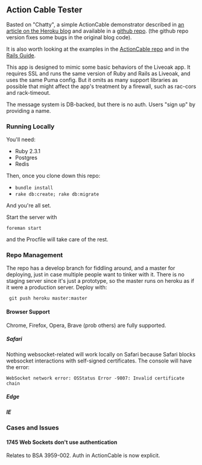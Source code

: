 ## Action Cable Tester

Basted on "Chatty", a simple ActionCable demonstrator described in
[an article on the Heroku blog](https://blog.heroku.com/archives/2016/5/9/real_time_rails_implementing_websockets_in_rails_5_with_action_cable)
and available in a [github repo](https://github.com/SophieDeBenedetto/rails-5-action-cable-meetup). (the github repo version fixes some bugs
in the original blog code).

It is also worth looking at the examples in the [ActionCable repo](https://github.com/rails/rails/blob/master/actioncable/README.md)
and in the [Rails Guide](http://edgeguides.rubyonrails.org/action_cable_overview.html). 

This app is designed to mimic some basic behaviors of the Liveoak app. It requires SSL and runs the same version
of Ruby and Rails as Liveoak, and uses the same Puma config. But it omits as many support libraries as possible
that might affect the app's treatment by a firewall, such as rac-cors and rack-timeout. 

The message system is DB-backed, but there is no auth. Users "sign up" by providing a name.



### Running Locally

You'll need:

* Ruby 2.3.1
* Postgres
* Redis

Then, once you clone down this repo:

* `bundle install`
* `rake db:create; rake db:migrate`

And you're all set.

Start the server with

    foreman start

and the Procfile will take care of the rest. 

### Repo Management

The repo has a develop branch for fiddling around, and a master for deploying, just in case multiple people want to tinker with it.
There is no staging server since it's just a prototype, so the master runs on heroku as if it were a production server. Deploy with:

     git push heroku master:master
    
#### Browser Support

Chrome, Firefox, Opera, Brave (prob others) are fully supported.

##### Safari

Nothing websocket-related will work locally on Safari because Safari blocks websocket interactions with self-signed certificates.
The console will have the error:

    WebSocket network error: OSStatus Error -9807: Invalid certificate chain 

##### Edge

##### IE

### Cases and Issues

#### 1745 Web Sockets don't use authentication

Relates to BSA 3959-002. Auth in ActionCable is now explicit. 

